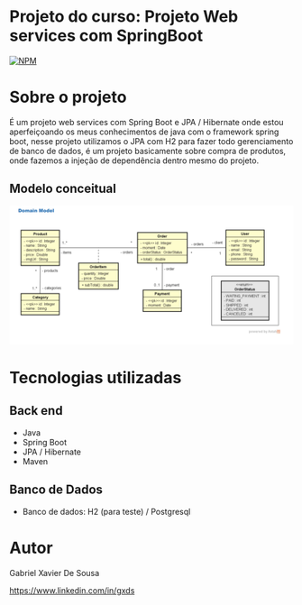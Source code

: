 # Projeto do curso: Projeto Web services com SpringBoot
[![NPM](https://img.shields.io/npm/l/react)](https://github.com/xGabrielgx/workshop-springboot3-jpa/blob/main/LICENSE) 

# Sobre o projeto

É um projeto web services com Spring Boot e JPA / Hibernate onde estou aperfeiçoando os meus conhecimentos de java com o framework spring boot,
nesse projeto utilizamos o JPA com H2 para fazer todo gerenciamento de banco de dados, é um projeto basicamente sobre compra de produtos, onde fazemos a injeção de dependência dentro mesmo do projeto.


## Modelo conceitual
![Modelo Conceitual](https://github.com/xGabrielgx/assets-project-springbott/blob/main/modelo-conceitual.png)

# Tecnologias utilizadas
## Back end
- Java
- Spring Boot
- JPA / Hibernate
- Maven
## Banco de Dados
- Banco de dados: H2 (para teste) / Postgresql

# Autor

Gabriel Xavier De Sousa

https://www.linkedin.com/in/gxds

